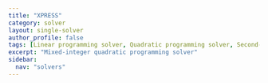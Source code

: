 ```yaml
---
title: "XPRESS"
category: solver
layout: single-solver
author_profile: false
tags: [Linear programming solver, Quadratic programming solver, Second-order cone programming, Mixed-integer linear programming solver, Mixed-integer quadratic programming solver,Mixed-integer second-order cone programming solver, Mixed-integer conic programming solver]
excerpt: "Mixed-integer quadratic programming solver"
sidebar:
  nav: "solvers"
---
```

